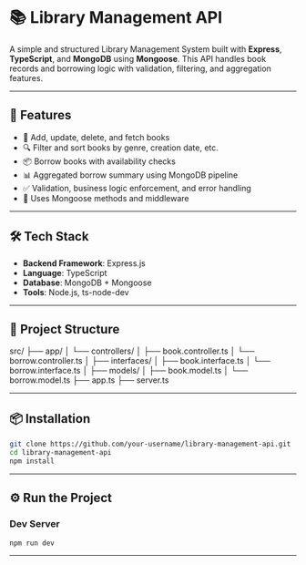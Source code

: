 # 📚 Library Management API

A simple and structured Library Management System built with **Express**, **TypeScript**, and **MongoDB** using **Mongoose**. This API handles book records and borrowing logic with validation, filtering, and aggregation features.

---

## 🚀 Features

- 📖 Add, update, delete, and fetch books
- 🔍 Filter and sort books by genre, creation date, etc.
- 📦 Borrow books with availability checks
- 📊 Aggregated borrow summary using MongoDB pipeline
- ✅ Validation, business logic enforcement, and error handling
- 🔧 Uses Mongoose methods and middleware

---

## 🛠️ Tech Stack

- **Backend Framework**: Express.js
- **Language**: TypeScript
- **Database**: MongoDB + Mongoose
- **Tools**: Node.js, ts-node-dev

---

## 📁 Project Structure

src/
├── app/
│ └── controllers/
│       ├── book.controller.ts
│       └── borrow.controller.ts
│ ├── interfaces/
│       ├── book.interface.ts
│       └── borrow.interface.ts
│ ├── models/
│       ├── book.model.ts
│       └── borrow.model.ts
├── app.ts
├── server.ts

---

## 📦 Installation

```bash
git clone https://github.com/your-username/library-management-api.git
cd library-management-api
npm install
```

---

## ⚙️ Run the Project

### Dev Server

```bash
npm run dev
```

---

